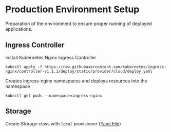 # Production Environment Setup

Preparation of the environment to ensure proper running of deployed applications.

## Ingress Controller

Install Kubernetes Nginx Ingress Controller

`kubectl apply -f https://raw.githubusercontent.com/kubernetes/ingress-nginx/controller-v1.1.1/deploy/static/provider/cloud/deploy.yaml`

Creates ingress-nginx namespaces and deploys resources into the namespace

`kubectl get pods --namespace=ingress-nginx`

## Storage

Create Storage class with `local` provisioner ([Yaml File](./sc.yaml))

